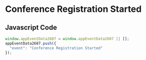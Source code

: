 # Conference Registration Started

### 

## Javascript Code
```js
window.appEventData2607 = window.appEventData2607 || [];
appEventData2607.push({
  "event": "Conference Registration Started"
});
```




